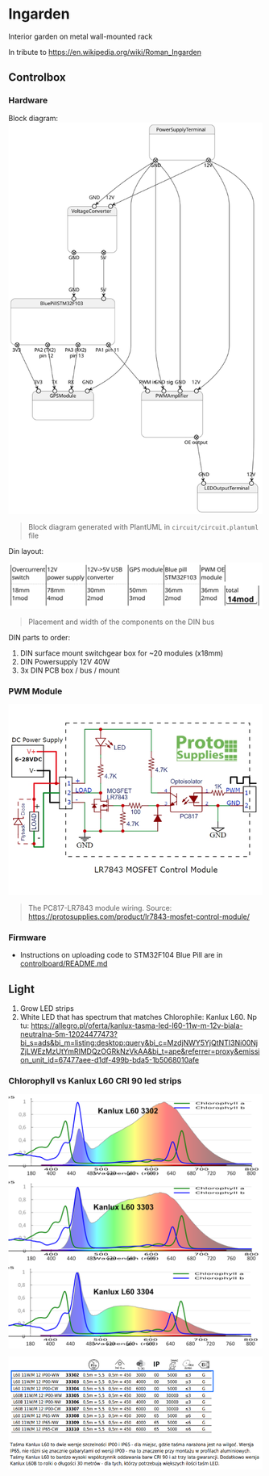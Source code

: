 # Ingarden
Interior garden on metal wall-mounted rack

In tribute to https://en.wikipedia.org/wiki/Roman_Ingarden



## Controlbox

### Hardware

Block diagram:
![Ingarden hardware block diagram](./circuit/circuit.svg)

> Block diagram generated with PlantUML in `circuit/circuit.plantuml` file



Din layout:

![Din box placement](./circuit/din-placement.svg)
> Placement and width of the components on the DIN bus



DIN parts to order:

1. DIN surface mount switchgear box for ~20 modules (x18mm)
2. DIN Powersupply 12V 40W
3. 3x DIN PCB box / bus / mount



### PWM Module

![Module wiring](circuit/LR7843-MOSFET-Control-Module-Schematic.jpeg)

> The PC817-LR7843 module wiring. Source: https://protosupplies.com/product/lr7843-mosfet-control-module/



### Firmware

- Instructions on uploading code to STM32F104 Blue Pill are in [controlboard/README.md](controlboard/README.md)



## Light

1. Grow LED strips
2. White LED that has spectrum that matches Chlorophile: Kanlux L60. Np tu: https://allegro.pl/oferta/kanlux-tasma-led-l60-11w-m-12v-biala-neutralna-5m-12024477473?bi_s=ads&bi_m=listing:desktop:query&bi_c=MzdjNWY5YjQtNTI3Ni00NjZjLWEzMzUtYmRlMDQzOGRkNzVkAA&bi_t=ape&referrer=proxy&emission_unit_id=67477aee-d1df-499b-bda5-1b5068010afe



### Chlorophyll vs Kanlux L60 CRI 90 led strips

![Chlorophyll vs Kanlux L60](./led/kanlux-l60-vs-chlorophyll.png)

![Kanlux L60 family](./led/kanlux-l60-family.png)

